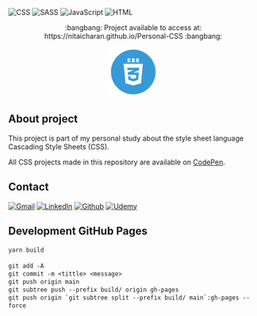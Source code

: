 <!-- PROJECT SHIELDS -->
![CSS][css3-shield]
![SASS][sass-shield]
![JavaScript][javascript-shield]
![HTML][html5-shield]

<p align="center">:bangbang: Project available to access at: https://nitaicharan.github.io/Personal-CSS :bangbang:</p>

<!--[![](PREVIEW.svg)](https://nitaicharan.github.io/Personal-CSS/)-->
<a href="https://nitaicharan.github.io/Personal-CSS">
  <p align="center">
    <img style="height: 100px" src="PREVIEW.png">
  </p>
</a>

## About project

This project is part of my personal study about the style sheet language Cascading Style Sheets (CSS).

All CSS projects made in this repository are available on [CodePen][course-url].

## Contact

[![Gmail][gmail-shield]][gmail-url]
[![LinkedIn][linkedin-shield]][linkedin-url]
[![Github][github-shield]][github-url]
[![Udemy][udemy-shield]][udemy-url]

## Development GitHub Pages
<!-- https://www.pluralsight.com/guides/how-to-create-react-application-and-deploy-on-github-pages -->

```
yarn build

git add -A
git commit -m <tittle> <message>
git push origin main
git subtree push --prefix build/ origin gh-pages
git push origin `git subtree split --prefix build/ main`:gh-pages --force
```

<!-- MARKDOWN LINKS & IMAGES -->
<!-- https://markdownguide.org/basic-syntax/#reference-style-links -->

<!-- ALIAS README -->

[course-url]: https://codepen.io/nitaicharan

<!-- CONTACT SHIELDS -->

[linkedin-shield]: https://img.shields.io/badge/-LinkedIn-white.svg?logo=linkedin&colorB=0077B5&logoColor=white
[linkedin-url]: https://linkedin.com/in/nitaicharan/
[gmail-shield]: https://img.shields.io/badge/-Gmail-black.svg?logo=gmail&colorB=D14836&logoColor=white
[gmail-url]: mailto:niaicharan@gmail.com?subject=It%20comes%20from%20Github%20profile
[github-shield]: https://img.shields.io/badge/-Github-black.svg?logo=github&colorB=181717&logoColor=white
[github-url]: https://github.com/nitaicharan
[udemy-shield]: https://img.shields.io/badge/-Udemy-black.svg?logo=udemy&colorB=EC5252&logoColor=white
[udemy-url]: https://udemy.com/user/nitai-charan/

<!-- PROJECT SHIELDS -->

[html5-shield]: https://img.shields.io/badge/-HTML5-black.svg?logo=html5&colorB=E34F26&logoColor=white
[css3-shield]: https://img.shields.io/badge/-CSS3-black.svg?logo=css3&colorB=1572B6&logoColor=white
[sass-shield]: https://img.shields.io/badge/-SASS-black.svg?logo=sass&colorB=CC6699&logoColor=white
[javascript-shield]:https://img.shields.io/badge/-JavaScript-white.svg?logo=javascript&logoColor=black&colorB=F7DF1E
[codepen-shield]:https://img.shields.io/badge/-CodePen-white.svg?logo=codepen&logoColor=white&colorB=000000